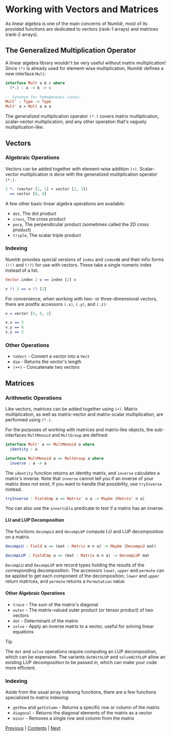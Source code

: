 # Working with Vectors and Matrices

As linear algebra is one of the main concerns of NumIdr, most of its provided functions are dedicated to vectors (rank-1 arrays) and matrices (rank-2 arrays).

## The Generalized Multiplication Operator

A linear algebra library wouldn't be very useful without matrix multiplication! Since `(*)` is already used for element-wise multiplication, NumIdr defines a new interface `Mult`:

```idris
interface Mult a b c where
  (*.) : a -> b -> c

-- Synonym for homogeneous cases:
Mult' : Type -> Type
Mult' a = Mult a a a
```

The generalized multiplication operator `(*.)` covers matrix multiplication, scalar-vector multiplication, and any other operation that's vaguely multiplication-like.

## Vectors

### Algebraic Operations

Vectors can be added together with element-wise addition `(+)`. Scalar-vector multiplication is done with the generalized multiplication operator `(*.)`.

```idris
2 *. (vector [1, 1] + vector [2, 3])
  == vector [6, 8]
```

A few other basic linear algebra operations are available:

- `dot`, The dot product
- `cross`, The cross product
- `perp`, The perpendicular product (sometimes called the 2D cross product)
- `triple`, The scalar triple product

### Indexing

NumIdr provides special versions of `index` and `indexNB` and their infix forms `(!!)` and `(!?)` for use with vectors. These take a single numeric index instead of a list.

```idris
Vector.index 2 v == index [2] v

v !! 2 == v !! [2]
```

For convenience, when working with two- or three-dimensional vectors, there are postfix accessors `(.x)`, `(.y)`, and `(.z)`:

```idris
v = vector [5, 6, 2]

v.x == 5
v.y == 6
v.z == 2
```

### Other Operations

- `toVect` - Convert a vector into a `Vect`
- `dim` - Returns the vector's length
- `(++)` - Concatenate two vectors

## Matrices

### Arithmetic Operations

Like vectors, matrices can be added together using `(+)`. Matrix multiplication, as well as matrix-vector and matrix-scalar multiplication, are performed using `(*.)`.

For the purposes of working with matrices and matrix-like objects, the sub-interfaces `MultMonoid` and `MultGroup` are defined:

```idris
interface Mult' a => MultMonoid a where
  identity : a

interface MultMonoid a => MultGroup a where
  inverse : a -> a
```

The `identity` function returns an identity matrix, and `inverse` calculates a matrix's inverse. Note that `inverse` cannot tell you if an inverse of your matrix does not exist; if you want to handle that possibility, use `tryInverse` instead.

```idris
tryInverse : FieldCmp a => Matrix' n a -> Maybe (Matrix' n a)
```

You can also use the `invertible` predicate to test if a matrix has an inverse.

#### LU and LUP Decomposition

The functions `decompLU` and `decompLUP` compute LU and LUP decomposition on a matrix.

```idris
decompLU : Field a => (mat : Matrix m n a) -> Maybe (DecompLU mat)

decompLUP : FieldCmp a => (mat : Matrix m n a) -> DecompLUP mat
```

`DecompLU` and `DecompLUP` are record types holding the results of the corresponding decomposition. The accessors `lower`, `upper` and `permute` can be applied to get each component of the decomposition; `lower` and `upper` return matrices, and `permute` returns a `Permutation` value.

#### Other Algebraic Operations

- `trace` - The sum of the matrix's diagonal
- `outer` - The matrix-valued outer product (or tensor product) of two vectors
- `det` - Determinant of the matrix
- `solve` - Apply an inverse matrix to a vector, useful for solving linear equations

> [!TIP]
> The `det` and `solve` operations require computing an LUP decomposition, which can be expensive. The variants `detWithLUP` and `solveWithLUP` allow an existing LUP decomposition to be passed in, which can make your code more efficient.

### Indexing

Aside from the usual array indexing functions, there are a few functions specialized to matrix indexing:

- `getRow` and `getColumn` - Returns a specific row or column of the matrix
- `diagonal` - Returns the diagonal elements of the matrix as a vector
- `minor` - Removes a single row and column from the matrix

[Previous](Operations.md) | [Contents](Contents.md) | [Next](Transforms.md)
